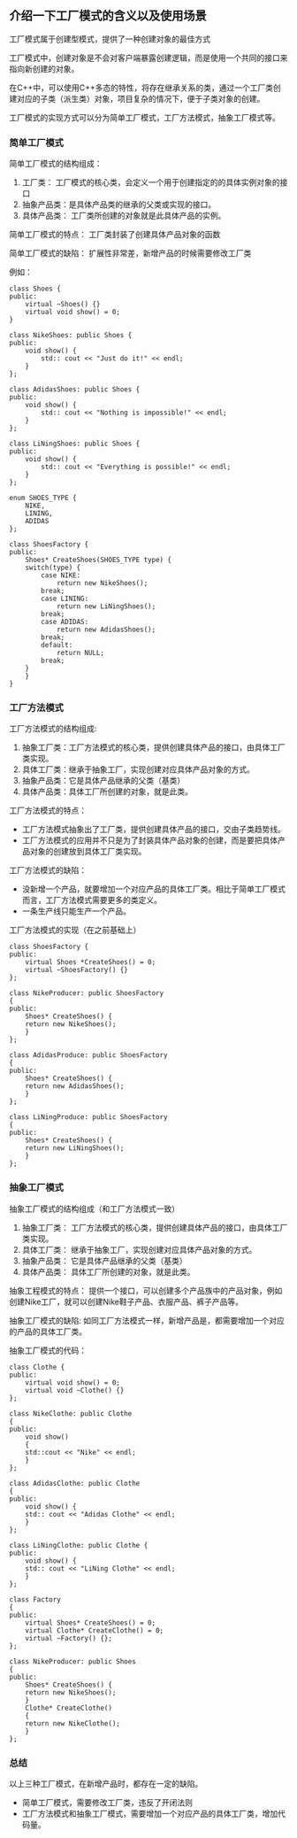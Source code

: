 ## 介绍一下工厂模式的含义以及使用场景

工厂模式属于创建型模式，提供了一种创建对象的最佳方式

工厂模式中，创建对象是不会对客户端暴露创建逻辑，而是使用一个共同的接口来指向新创建的对象。

在C++中，可以使用C++多态的特性，将存在继承关系的类，通过一个工厂类创建对应的子类（派生类）对象，项目复杂的情况下，便于子类对象的创建。

工厂模式的实现方式可以分为简单工厂模式，工厂方法模式，抽象工厂模式等。


### 简单工厂模式
简单工厂模式的结构组成：
1. 工厂类： 工厂模式的核心类，会定义一个用于创建指定的的具体实例对象的接口
2. 抽象产品类：是具体产品类的继承的父类或实现的接口。
3. 具体产品类： 工厂类所创建的对象就是此具体产品的实例。

简单工厂模式的特点：
工厂类封装了创建具体产品对象的函数

简单工厂模式的缺陷：
扩展性非常差，新增产品的时候需要修改工厂类

例如：
```
class Shoes {
public:
    virtual ~Shoes() {}
    virtual void show() = 0;
}

class NikeShoes: public Shoes {
public:
    void show() {
        std:: cout << "Just do it!" << endl;
    }
};

class AdidasShoes: public Shoes {
public:
    void show() {
        std:: cout << "Nothing is impossible!" << endl;
    }
};

class LiNingShoes: public Shoes {
public:
    void show() {
        std:: cout << "Everything is possible!" << endl;
    }
};

enum SHOES_TYPE {
    NIKE,
    LINING,
    ADIDAS
};

class ShoesFactory {
public:
    Shoes* CreateShoes(SHOES_TYPE type) {
	switch(type) {
	    case NIKE:
	        return new NikeShoes();
		break;
	    case LINING:
	        return new LiNingShoes();
		break;
	    case ADIDAS:
	        return new AdidasShoes();
		break;
	    default:
	        return NULL;
		break;
	}
    }
}
```
### 工厂方法模式

工厂方法模式的结构组成:
1. 抽象工厂类：工厂方法模式的核心类，提供创建具体产品的接口，由具体工厂类实现。
2. 具体工厂类：继承于抽象工厂，实现创建对应具体产品对象的方式。
3. 抽象产品类：它是具体产品继承的父类（基类）
4. 具体产品类：具体工厂所创建的对象，就是此类。

工厂方法模式的特点：
- 工厂方法模式抽象出了工厂类，提供创建具体产品的接口，交由子类趋势线。
- 工厂方法模式的应用并不只是为了封装具体产品对象的创建，而是要把具体产品对象的创建放到具体工厂类实现。

工厂方法模式的缺陷：
- 没新增一个产品，就要增加一个对应产品的具体工厂类。相比于简单工厂模式而言，工厂方法模式需要更多的类定义。
- 一条生产线只能生产一个产品。


工厂方法模式的实现（在之前基础上）
```
class ShoesFactory {
public:
    virtual Shoes *CreateShoes() = 0;
    virtual ~ShoesFactory() {}
};

class NikeProducer: public ShoesFactory
{
public:
    Shoes* CreateShoes() {
	return new NikeShoes();
    }
};

class AdidasProduce: public ShoesFactory
{
public:
    Shoes* CreateShoes() {
	return new AdidasShoes();
    }
};

class LiNingProduce: public ShoesFactory
{
public:
    Shoes* CreateShoes() {
	return new LiNingShoes();
    }
};
```

### 抽象工厂模式

抽象工厂模式的结构组成（和工厂方法模式一致）
1. 抽象工厂类： 工厂方法模式的核心类，提供创建具体产品的接口，由具体工厂类实现。
2. 具体工厂类： 继承于抽象工厂，实现创建对应具体产品对象的方式。
3. 抽象产品类： 它是具体产品继承的父类（基类）
4. 具体产品类： 具体工厂所创建的对象，就是此类。

抽象工程模式的特点：
提供一个接口，可以创建多个产品族中的产品对象，例如创建Nike工厂，就可以创建Nike鞋子产品、衣服产品、裤子产品等。

抽象工厂模式的缺陷:
如同工厂方法模式一样，新增产品是，都需要增加一个对应的产品的具体工厂类。

抽象工厂模式的代码：
```
class Clothe {
public:
    virtual void show() = 0;
    virtual void ~Clothe() {}
};

class NikeClothe: public Clothe
{
public:
    void show()
    {
	std::cout << "Nike" << endl;
    }
};

class AdidasClothe: public Clothe
{
public:
    void show() {
	std:: cout << "Adidas Clothe" << endl;
    }
};

class LiNingClothe: public Clothe {
public:
    void show() {
	std:: cout << "LiNing Clothe" << endl;
    }
};

class Factory
{
public:
    virtual Shoes* CreateShoes() = 0;
    virtual Clothe* CreateClothe() = 0;
    virtual ~Factory() {};
};

class NikeProducer: public Shoes
{
public:
    Shoes* CreateShoes() {
	return new NikeShoes();
    }
    Clothe* CreateClothe()
    {
	return new NikeClothe();
    }
};
```

### 总结

以上三种工厂模式，在新增产品时，都存在一定的缺陷。
- 简单工厂模式，需要修改工厂类，违反了开闭法则
- 工厂方法模式和抽象工厂模式，需要增加一个对应产品的具体工厂类，增加代码量。




